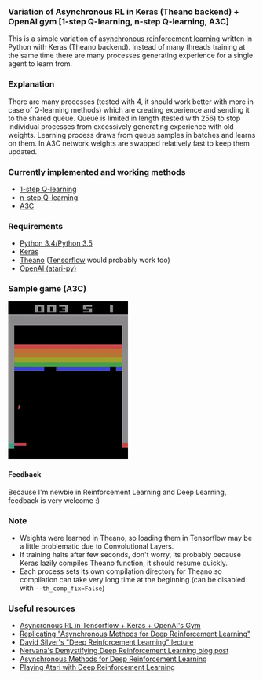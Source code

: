 ### Variation of Asynchronous RL in Keras (Theano backend) + OpenAI gym [1-step Q-learning, n-step Q-learning, A3C]
This is a simple variation of [asynchronous reinforcement learning](http://arxiv.org/pdf/1602.01783v1.pdf) written in Python with Keras (Theano backend). Instead of many threads training at the same time there are many processes generating experience for a single agent to learn from. 

### Explanation
There are many processes (tested with 4, it should work better with more in case of Q-learning methods) which are creating experience and sending it to the shared queue. Queue is limited in length (tested with 256) to stop individual processes from excessively generating experience with old weights. Learning process draws from queue samples in batches and learns on them. In A3C network weights are swapped relatively fast to keep them updated.

### Currently implemented and working methods
* [1-step Q-learning](https://github.com/Grzego/async-rl/tree/master/q-learning-1-step)
* [n-step Q-learning](https://github.com/Grzego/async-rl/tree/master/q-learning-n-step)
* [A3C](https://github.com/Grzego/async-rl/tree/master/a3c)

### Requirements
* [Python 3.4/Python 3.5](https://www.python.org/downloads/)
* [Keras](http://keras.io/)
* [Theano](http://deeplearning.net/software/theano/) ([Tensorflow](https://www.tensorflow.org/) would probably work too)
* [OpenAI (atari-py)](https://gym.openai.com/)

### Sample game (A3C)
![](https://github.com/Grzego/async-rl/blob/master/a3c/resources/sample-game.gif?raw=true)

#### Feedback
Because I'm newbie in Reinforcement Learning and Deep Learning, feedback is very welcome :)

### Note
* Weights were learned in Theano, so loading them in Tensorflow may be a little problematic due to Convolutional Layers.
* If training halts after few seconds, don't worry, its probably because Keras lazily compiles Theano function, it should resume quickly.
* Each process sets its own compilation directory for Theano so compilation can take very long time at the beginning (can be disabled with `--th_comp_fix=False`)

### Useful resources
* [Asyncronous RL in Tensorflow + Keras + OpenAI's Gym](https://github.com/coreylynch/async-rl)
* [Replicating "Asynchronous Methods for Deep Reinforcement Learning"](https://github.com/muupan/async-rl)
* [David Silver's "Deep Reinforcement Learning" lecture](http://videolectures.net/rldm2015_silver_reinforcement_learning/)
* [Nervana's Demystifying Deep Reinforcement Learning blog post](http://www.nervanasys.com/demystifying-deep-reinforcement-learning/)
* [Asynchronous Methods for Deep Reinforcement Learning](http://arxiv.org/pdf/1602.01783v1.pdf)
* [Playing Atari with Deep Reinforcement Learning](http://arxiv.org/pdf/1312.5602v1.pdf)

